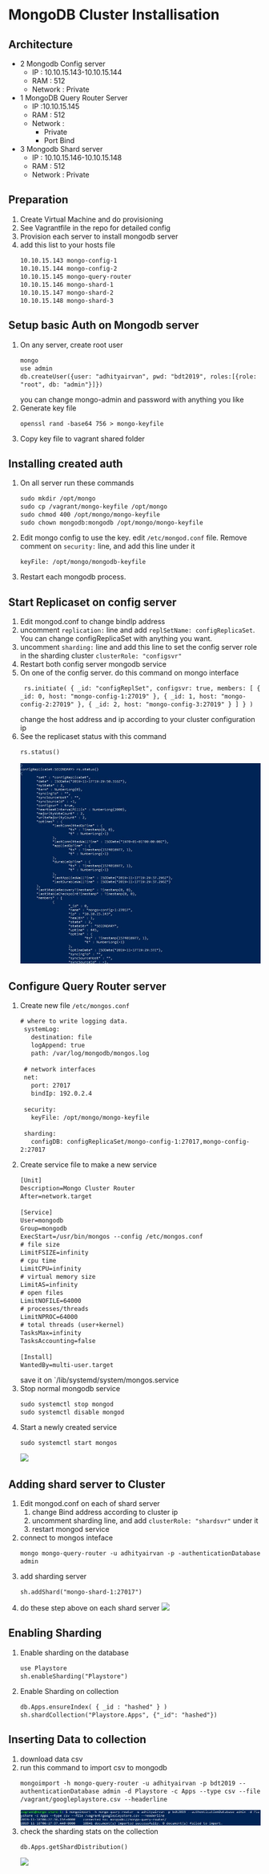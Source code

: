 # MongoDB Cluster Installisation

## Architecture
* 2 Mongodb Config server
  * IP : 10.10.15.143-10.10.15.144
  * RAM : 512
  * Network : Private
* 1 MongoDB Query Router Server
  * IP :10.10.15.145
  * RAM : 512
  * Network : 
    * Private
    * Port Bind
* 3 Mongodb Shard server
  * IP : 10.10.15.146-10.10.15.148
  * RAM : 512
  * Network : Private 


## Preparation
1. Create Virtual Machine and do provisioning
2. See Vagrantfile in the repo for detailed config
3. Provision each server to install mongodb server
4. add this list to your hosts file
   ```
   10.10.15.143 mongo-config-1
   10.10.15.144 mongo-config-2
   10.10.15.145 mongo-query-router
   10.10.15.146 mongo-shard-1
   10.10.15.147 mongo-shard-2
   10.10.15.148 mongo-shard-3

## Setup basic Auth on Mongodb server
1. On any server, create root user
   ```
   mongo
   use admin
   db.createUser({user: "adhityairvan", pwd: "bdt2019", roles:[{role: "root", db: "admin"}]})
   ```
   you can change mongo-admin and password with anything you like
2. Generate key file
   ```
   openssl rand -base64 756 > mongo-keyfile
   ```
3. Copy key file to vagrant shared folder

## Installing created auth
1. On all server run these commands
    ```
    sudo mkdir /opt/mongo
    sudo cp /vagrant/mongo-keyfile /opt/mongo
    sudo chmod 400 /opt/mongo/mongo-keyfile
    sudo chown mongodb:mongodb /opt/mongo/mongo-keyfile
    ```
2. Edit mongo config to use the key. edit `/etc/mongod.conf` file. Remove comment on `security:` line, and add this line under it
   ```
   keyFile: /opt/mongo/mongodb-keyfile
   ```
3. Restart each mongodb process.

## Start Replicaset on config server
1. Edit mongod.conf to change bindIp address
2. uncomment `replication:` line and add `replSetName: configReplicaSet`. You can change configReplicaSet with anything you want.
3. uncomment `sharding:` line and add this line to set the config server role in the sharding cluster `clusterRole: "configsvr"`
4. Restart both config server mongodb service
5. On one of the config server. do this command on mongo interface
   ```
    rs.initiate( { _id: "configReplSet", configsvr: true, members: [ { _id: 0, host: "mongo-config-1:27019" }, { _id: 1, host: "mongo-config-2:27019" }, { _id: 2, host: "mongo-config-3:27019" } ] } )
    ```
    change the host address and ip according to your cluster configuration ip
6. See the replicaset status with this command 
   ```
   rs.status()
   ```
   ![](https://github.com/adhityairvan/bdt-sharding/raw/master/image/Annotation%202019-11-18%20023042.jpg)

## Configure Query Router server
1. Create new file `/etc/mongos.conf`
   ```
   # where to write logging data.
    systemLog:
      destination: file
      logAppend: true
      path: /var/log/mongodb/mongos.log

    # network interfaces
    net:
      port: 27017
      bindIp: 192.0.2.4

    security:
      keyFile: /opt/mongo/mongo-keyfile

    sharding:
      configDB: configReplicaSet/mongo-config-1:27017,mongo-config-2:27017
    ```
2. Create service file to make a new service
    ```
    [Unit]
    Description=Mongo Cluster Router
    After=network.target

    [Service]
    User=mongodb
    Group=mongodb
    ExecStart=/usr/bin/mongos --config /etc/mongos.conf
    # file size
    LimitFSIZE=infinity
    # cpu time
    LimitCPU=infinity
    # virtual memory size
    LimitAS=infinity
    # open files
    LimitNOFILE=64000
    # processes/threads
    LimitNPROC=64000
    # total threads (user+kernel)
    TasksMax=infinity
    TasksAccounting=false

    [Install]
    WantedBy=multi-user.target
    ```
    save it on `/lib/systemd/system/mongos.service
3. Stop normal mongodb service
   ```
   sudo systemctl stop mongod
   sudo systemctl disable mongod
   ```
4. Start a newly created service
   ```
   sudo systemctl start mongos
   ```
   ![](https://github.com/adhityairvan/bdt-sharding/raw/master/image/Annotation%202019-11-18%20115719.jpg)

## Adding shard server to Cluster
1. Edit mongod.conf on each of shard server
   1. change Bind address according to cluster ip
   2. uncomment sharding line, and add `clusterRole: "shardsvr"` under it
   3. restart mongod service
2. connect to mongos inteface
   ```
   mongo mongo-query-router -u adhityairvan -p -authenticationDatabase admin
   ```
3. add sharding server
   ```
   sh.addShard("mongo-shard-1:27017")
   ```
4. do these step above on each shard server
![](https://github.com/adhityairvan/bdt-sharding/raw/master/image/Annotation%202019-11-18%20121239.jpg)

## Enabling Sharding 
1. Enable sharding on the database
   ```
   use Playstore
   sh.enableSharding("Playstore")
2. Enable Sharding on collection
   ```
   db.Apps.ensureIndex( { _id : "hashed" } )
   sh.shardCollection("Playstore.Apps", {"_id": "hashed"})
   ```

## Inserting Data to collection
1. download data csv
2. run this command to import csv to mongodb
   ```
   mongoimport -h mongo-query-router -u adhityairvan -p bdt2019 --authenticationDatabase admin -d Playstore -c Apps --type csv --file /vagrant/googleplaystore.csv --headerline
   ```
   ![](https://github.com/adhityairvan/bdt-sharding/raw/master/image/Annotation%202019-11-18%20132808.jpg)
3. check the sharding stats on the collection
   ```
   db.Apps.getShardDistribution()
   ```
   ![](https://github.com/adhityairvan/bdt-sharding/raw/master/image/Annotation%202019-11-18%201330272.jpg)
   
